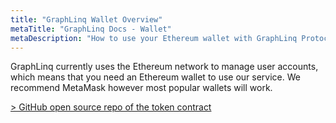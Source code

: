 ```yaml
---
title: "GraphLinq Wallet Overview"
metaTitle: "GraphLinq Docs - Wallet"
metaDescription: "How to use your Ethereum wallet with GraphLinq Protocol"
---
```


GraphLinq currently uses the Ethereum network to manage user accounts, which means that you need an Ethereum wallet to use our service. We recommend MetaMask however most popular wallets will work.


<a href="https://github.com/GraphLinq/GraphLinq.GraphLinqERC20Contract">> GitHub open source repo of the token contract</a>
